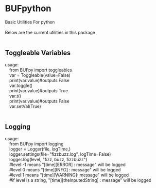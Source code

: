 # BUFpython
Basic Utilities For python<br/>
<br/>
Below are the current utilities in this package<br/>
<br/>
## Toggleable Variables<br/>
usage: <br/>
&emsp;from BUFpy import toggleables<br/>
&emsp;var = Toggleable(value=False)<br/>
&emsp;print(var.value)#outputs False<br/>
&emsp;var.toggle()<br/>
&emsp;print(var.value)#outputs True<br/>
&emsp;var.t()<br/>
&emsp;print(var.value)#outputs False<br/>
&emsp;var.setVal(True)<br/>
<br/>
## Logging<br/>
usage:<br/>
&emsp;from BUFpy import logging<br/>
&emsp;logger = Logger(file, logTime,)<br/>
&emsp;logger.settings(file="fizzbuzz.log", logTime=False)<br/>
&emsp;logger.log(level, "fizz, buzz, fizzbuzz")<br/>
&emsp;#level -1 means "[time][ERROR] : message" will be logged<br/>
&emsp;#level 0 means "[time][INFO] : message" will be logged<br/>
&emsp;#level 1 means "[time][WARNING]: message" will be logged<br/>
&emsp;#if level is a string, "[time][theInputedString] : message" will be logged<br/>
